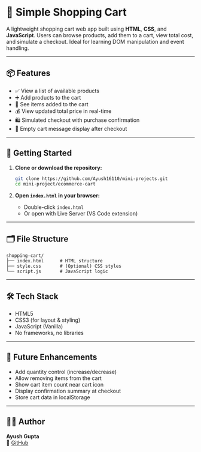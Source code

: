 # 🛒 Simple Shopping Cart

A lightweight shopping cart web app built using **HTML**, **CSS**, and **JavaScript**. Users can browse products, add them to a cart, view total cost, and simulate a checkout. Ideal for learning DOM manipulation and event handling.

---

## 📦 Features

- ✅ View a list of available products
- ➕ Add products to the cart
- 🧾 See items added to the cart
- 💰 View updated total price in real-time
- 🛍️ Simulated checkout with purchase confirmation
- 👻 Empty cart message display after checkout

---

## 🚀 Getting Started

1. **Clone or download the repository:**

   ```bash
   git clone https://github.com/Ayush16110/mini-projects.git
   cd mini-project/ecommerce-cart
   ```

2. **Open `index.html` in your browser:**

   - Double-click `index.html`  
   - Or open with Live Server (VS Code extension)

---

## 🗂️ File Structure

```
shopping-cart/
├── index.html      # HTML structure
├── style.css       # (Optional) CSS styles
└── script.js       # JavaScript logic
```

---

## 🛠️ Tech Stack

- HTML5
- CSS3 (for layout & styling)
- JavaScript (Vanilla)
- No frameworks, no libraries

---

## 🔮 Future Enhancements

- Add quantity control (increase/decrease)
- Allow removing items from the cart
- Show cart item count near cart icon
- Display confirmation summary at checkout
- Store cart data in localStorage

---

## 🙋‍♂️ Author

**Ayush Gupta**  
🔗 [GitHub](https://github.com/Ayush16110)
